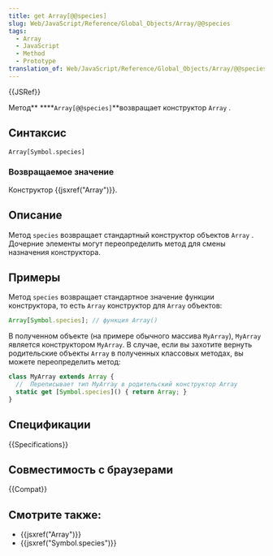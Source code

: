 ```yaml
---
title: get Array[@@species]
slug: Web/JavaScript/Reference/Global_Objects/Array/@@species
tags:
  - Array
  - JavaScript
  - Method
  - Prototype
translation_of: Web/JavaScript/Reference/Global_Objects/Array/@@species
---
```

{{JSRef}}

Метод** \*\***`Array[@@species]`\*\*возвращает конструктор `Array` .

## Синтаксис

```
Array[Symbol.species]
```

### Возвращаемое значение

Конструктор {{jsxref("Array")}}.

## Описание

Метод `species` возвращает стандартный конструктор объектов `Array` . Дочерние элементы могут переопределить метод для смены назначения конструктора.

## Примеры

Метод `species` возвращает стандартное значение функции конструктора, то есть
`Array` конструктор для `Array` объектов:

```js
Array[Symbol.species]; // функция Array()
```

В полученном объекте (на примере обычного массива `MyArray`), `MyArray` является конструктором `MyArray`. В случае, если вы захотите вернуть родительские объекты `Array` в полученных классовых методах, вы можете переопределить метод:

```js
class MyArray extends Array {
  //  Переписывает тип MyArray в родительский конструктор Array
  static get [Symbol.species]() { return Array; }
}
```

## Спецификации

{{Specifications}}

## Совместимость с браузерами

{{Compat}}

## Смотрите также:

- {{jsxref("Array")}}
- {{jsxref("Symbol.species")}}
